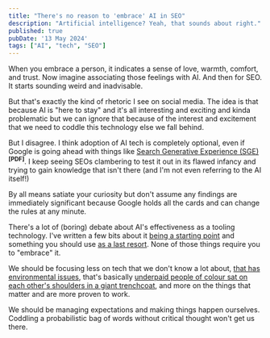 ```yaml
---
title: "There's no reason to 'embrace' AI in SEO"
description: "Artificial intelligence? Yeah, that sounds about right."
published: true
pubDate: '13 May 2024'
tags: ["AI", "tech", "SEO"]
---
```


When you embrace a person, it indicates a sense of love, warmth, comfort, and trust. Now imagine associating those feelings with AI. And then for SEO. It starts sounding weird and inadvisable.

But that's exactly the kind of rhetoric I see on social media. The idea is that because AI is "here to stay" and it's all interesting and exciting and kinda problematic but we can ignore that because of the interest and excitement that we need to coddle this technology else we fall behind.

But I disagree. I think adoption of AI tech is completely optional, even if Google is going ahead with things like [Search Generative Experience (SGE)](https://static.googleusercontent.com/media/www.google.com/en//search/howsearchworks/google-about-SGE.pdf)<sup><strong>[PDF]</strong></sup>. I keep seeing SEOs clambering to test it out in its flawed infancy and trying to gain knowledge that isn't there (and I'm not even referring to the AI itself!)

By all means satiate your curiosity but don't assume any findings are immediately significant because Google holds all the cards and can change the rules at any minute.

There's a lot of (boring) debate about AI's effectiveness as a tooling technology. I've written a few bits about it [being a starting point](/posts/ai-lower-inertia-getting-started/) and something you should use [as a last resort](/posts/ai-should-be-a-last-resort/). None of those things require you to "embrace" it.

We should be focusing less on tech that we don't know a lot about, [that has environmental issues](https://www.scientificamerican.com/article/ais-climate-impact-goes-beyond-its-emissions/), that's basically [underpaid people of colour sat on each other's shoulders in a giant trenchcoat](https://boingboing.net/2024/04/03/amazons-ai-powered-just-walk-outcheckout-option-turns-out-to-be-1000-workers-watching-you-shop.html), and more on the things that matter and are more proven to work.

We should be managing expectations and making things happen ourselves. Coddling a probabilistic bag of words without critical thought won't get us there.